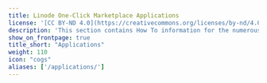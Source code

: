 ```yaml
---
title: Linode One-Click Marketplace Applications
license: '[CC BY-ND 4.0](https://creativecommons.org/licenses/by-nd/4.0)'
description: 'This section contains How To information for the numerous One-Click Marketplace Apps availbale to Linode customers.'
show_on_frontpage: true
title_short: "Applications"
weight: 110
icon: "cogs"
aliases: ['/applications/']
---
```


